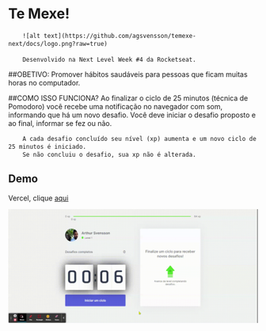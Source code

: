 # Te Mexe!

		![alt text](https://github.com/agsvensson/temexe-next/docs/logo.png?raw=true)

		Desenvolvido na Next Level Week #4 da Rocketseat.

##OBETIVO:
		Promover hábitos saudáveis para pessoas que ficam muitas horas no computador.

##COMO ISSO FUNCIONA?
		Ao finalizar o ciclo de 25 minutos (técnica de Pomodoro) você recebe uma notificação no navegador com som, informando que há um novo desafio.
		Você deve iniciar o desafio proposto e ao final, informar se fez ou não.
		
		A cada desafio concluído seu nível (xp) aumenta e um novo ciclo de 25 minutos é iniciado.
		Se não concluiu o desafio, sua xp não é alterada.

## Demo

Vercel, clique [aqui](http://temexe-agsvensson.vercel.app/)

<img src="./docs/Te_Mexe.gif">